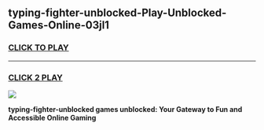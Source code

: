 
## typing-fighter-unblocked-Play-Unblocked-Games-Online-03jl1
<h3>
<a href="https://premium76.site?title=typing-fighter-unblocked&ref=25A">CLICK TO PLAY</a></h3>
<hr>

<h3>
<a href="https://premium76.site?title=typing-fighter-unblocked&ref=25A">CLICK 2 PLAY</a>
  
</h3>

<a href="https://premium76.site?title=typing-fighter-unblocked&ref=25A"><img src="https://clearcache.store/games.png"></a>


**typing-fighter-unblocked games unblocked: Your Gateway to Fun and Accessible Online Gaming**
